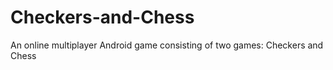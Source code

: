 # Checkers-and-Chess
An online multiplayer Android game consisting of two games: Checkers and Chess

